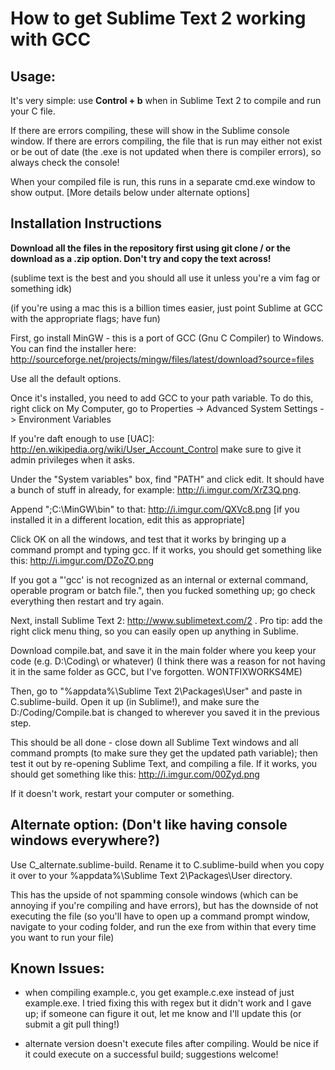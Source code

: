 How to get Sublime Text 2 working with GCC
==========================================

Usage:
------

It's very simple: use **Control + b** when in Sublime Text 2 to compile and run your C file.

If there are errors compiling, these will show in the Sublime console window. If there are errors compiling, the file that is run may either not exist or be out of date (the .exe is not updated when there is compiler errors), so always check the console!

When your compiled file is run, this runs in a separate cmd.exe window to show output. [More details below under alternate options]

Installation Instructions
--------------------------

**Download all the files in the repository first using git clone / or the download as a .zip option. Don't try and copy the text across!**

(sublime text is the best and you should all use it unless you're a vim fag or something idk)

(if you're using a mac this is a billion times easier, just point Sublime at GCC with the appropriate flags; have fun)

First, go install MinGW - this is a port of GCC (Gnu C Compiler) to Windows. You can find the installer here: http://sourceforge.net/projects/mingw/files/latest/download?source=files

Use all the default options.

Once it's installed, you need to add GCC to your path variable. To do this, right click on My Computer, go to Properties -> Advanced System Settings -> Environment Variables

If you're daft enough to use [UAC]: http://en.wikipedia.org/wiki/User_Account_Control make sure to give it admin privileges when it asks.

Under the "System variables" box, find "PATH" and click edit. It should have a bunch of stuff in already, for example: http://i.imgur.com/XrZ3Q.png.

Append ";C:\MinGW\bin" to that: http://i.imgur.com/QXVc8.png [if you installed it in a different location, edit this as appropriate]

Click OK on all the windows, and test that it works by bringing up a command prompt and typing gcc. If it works, you should get something like this: http://i.imgur.com/DZoZO.png

If you got a "'gcc' is not recognized as an internal or external command, operable program or batch file.", then you fucked something up; go check everything then restart and try again.

Next, install Sublime Text 2: http://www.sublimetext.com/2 . Pro tip: add the right click menu thing, so you can easily open up anything in Sublime.

Download compile.bat, and save it in the main folder where you keep your code (e.g. D:\Coding\ or whatever) (I think there was a reason for not having it in the same folder as GCC, but I've forgotten. WONTFIXWORKS4ME)

Then, go to "%appdata%\Sublime Text 2\Packages\User" and paste in C.sublime-build. Open it up (in Sublime!), and make sure the D:/Coding/Compile.bat is changed to wherever you saved it in the previous step.

This should be all done - close down all Sublime Text windows and all command prompts (to make sure they get the updated path variable); then test it out by re-opening Sublime Text, and compiling a file. If it works, you should get something like this: http://i.imgur.com/00Zyd.png

If it doesn't work, restart your computer or something.

Alternate option: (Don't like having console windows everywhere?)
---------------------------------------------

Use C_alternate.sublime-build. Rename it to C.sublime-build when you copy it over to your %appdata%\Sublime Text 2\Packages\User directory.

This has the upside of not spamming console windows (which can be annoying if you're compiling and have errors), but has the downside of not executing the file (so you'll have to open up a command prompt window, navigate to your coding folder, and run the exe from within that every time you want to run your file)

Known Issues:
-------------

- when compiling example.c, you get example.c.exe instead of just example.exe. I tried fixing this with regex but it didn't work and I gave up; if someone can figure it out, let me know and I'll update this (or submit a git pull thing!)

- alternate version doesn't execute files after compiling. Would be nice if it could execute on a successful build; suggestions welcome!